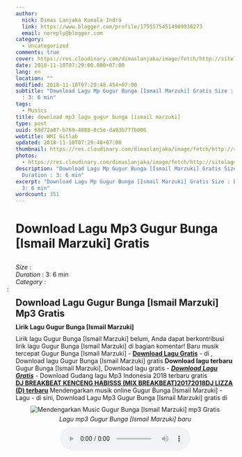 ```yaml
---
author:
  nick: Dimas Lanjaka Kumala Indra
  link: https://www.blogger.com/profile/17555754514989936273
  email: noreply@blogger.com
category:
  - Uncategorized
comments: true
cover: https://res.cloudinary.com/dimaslanjaka/image/fetch/http://sitelagump3.com/images/download-lagu-mp3-terbaru-gratis.png
date: 2018-11-10T07:29:00.000+07:00
lang: en
location: ""
modified: 2018-11-10T07:29:48.454+07:00
subtitle: "Download Lagu Mp Gugur Bunga [Ismail Marzuki] Gratis Size : Duration
  : 3: 6 min"
tags:
  - Musics
title: download mp3 lagu gugur bunga [ismail marzuki]
type: post
uuid: 68d72a87-b769-4888-8c5e-da93b777b006
webtitle: WMI Gitlab
updated: 2018-11-10T07:29:48+07:00
thumbnail: https://res.cloudinary.com/dimaslanjaka/image/fetch/http://sitelagump3.com/images/download-lagu-mp3-terbaru-gratis.png
photos:
  - https://res.cloudinary.com/dimaslanjaka/image/fetch/http://sitelagump3.com/images/download-lagu-mp3-terbaru-gratis.png
description: "Download Lagu Mp Gugur Bunga [Ismail Marzuki] Gratis Size :
  Duration : 3: 6 min"
excerpt: "Download Lagu Mp Gugur Bunga [Ismail Marzuki] Gratis Size : Duration :
  3: 6 min"
wordcount: 351
---
```


<div class="content-video">              <h1 style="padding: 0 0 10px 0;">Download Lagu Mp3 Gugur Bunga [Ismail Marzuki] Gratis</h1>              <div><span><i>Size </i>:</span> </div>              <div><span><i>Duration </i>:</span> 3: 6 min</div>              <div><span><i>Category </i>:</span>                              </div>              <span class="cont"><i style="margin-left: -20px;" class="fa fa-pencil-square-o"></i>: <h2 style="margin: 10px 0px;">Download Lagu Gugur Bunga [Ismail Marzuki] Mp3 Gratis</h2>                                      <h3 style="margin: 0px 0px 10px 0px;font-size: 14px;">Lirik Lagu Gugur Bunga [Ismail Marzuki]</h3>                      Lirik lagu Gugur Bunga [Ismail Marzuki] belum, Anda dapat berkontribusi lirik lagu Gugur Bunga [Ismail Marzuki] di bagian komentar!                                      Baru musik tercepat Gugur Bunga [Ismail Marzuki] - <u><b>Download Lagu Gratis</b></u> - di , Download lagu Gugur Bunga [Ismail Marzuki] gratis <b>Download lagu terbaru</b> Gugur Bunga [Ismail Marzuki], Download lagu gratis - <i><a href="//webmanajemen.com/page/safelink.html?url=aHR0cHM6Ly93ZWItbWFuYWplbWVuLmJsb2dzcG90LmNvbS9wL3NlYXJjaC5odG1sP3E9ZG93bmxvYWQgZ3VndXIgYnVuZ2EgaXNtYWlsIG1hcnp1a2kgbXAzIGdyYXRpcyA=" title="Download Lagu Gratis" target="_blank" rel="nofollow noopener"><b>Download Lagu Gratis</b></a></i> - Download Gudang lagu Mp3 Indonesia 2018 terbaru gratis<br> <u><a href="//webmanajemen.com/page/safelink.html?url=aHR0cHM6Ly93ZWItbWFuYWplbWVuLmJsb2dzcG90LmNvbS9wL3NlYXJjaC5odG1sP3E9ZG93bmxvYWQgZ3VndXIgYnVuZ2EgaXNtYWlsIG1hcnp1a2kgbXAzIGdyYXRpcyA=" title="Download music DJ BREAKBEAT KENCENG HABISSS (MIX BREAKBEAT)20172018DJ LIZZA (D) mp3 Terbaru - " target="_blank" rel="nofollow noopener"><b>DJ BREAKBEAT KENCENG HABISSS (MIX BREAKBEAT)20172018DJ LIZZA (D) terbaru</b></a></u> Mendengarkan musik online Gugur Bunga [Ismail Marzuki] - Lagu - di sini, Download Lagu Mp3 Gugur Bunga [Ismail Marzuki] gratis di  <div class="img_content_view" style="text-align: center;padding: 10px 0px;"><img src="https://res.cloudinary.com/dimaslanjaka/image/fetch/http://sitelagump3.com/images/download-lagu-mp3-terbaru-gratis.png" alt="Mendengarkan Music Gugur Bunga [Ismail Marzuki] mp3 Gratis"><span style="display: block;padding-top: 5px;"><i>Lagu mp3 Gugur Bunga [Ismail Marzuki] baru</i></span></div>             </span>          </div><center><audio controls="">    <source src="http://sitelagump3.com/get/api/276992880" type="audio/ogg">    <source src="http://sitelagump3.com/get/api/276992880" type="audio/mpeg">    <source src="http://sitelagump3.com/get/api/276992880" type="audio/mp3">    <source src="http://sitelagump3.com/get/api/276992880" type="audio/wav">  Your browser does not support the audio element.  </audio></center>